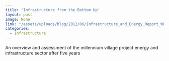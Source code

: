 ```yaml
---
title: 'Infrastructure from the Bottom Up'
layout: post
image: None
link: "/assets/uploads/blog/2012/06/Infrastructure_and_Energy_Report_WEB.pdf"
categories:
  - Infrastructure
---
```


 An overview and assessment of the millennium village project energy and infrastructure sector after five years
